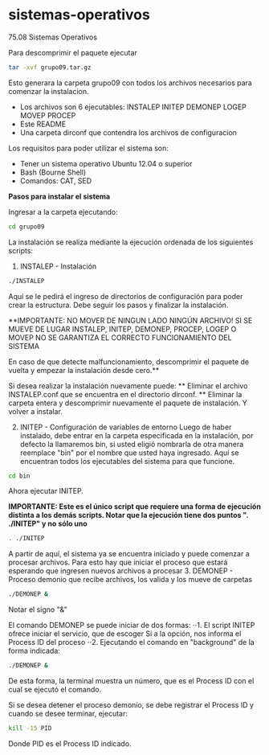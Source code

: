 # sistemas-operativos
75.08 Sistemas Operativos

Para descomprimir el paquete ejecutar
```bash
tar -xvf grupo09.tar.gz
```
Esto generara la carpeta grupo09 con todos los archivos necesarios para comenzar la instalacion.
* Los archivos son 6 ejecutables: INSTALEP INITEP DEMONEP LOGEP MOVEP PROCEP
* Este README
* Una carpeta dirconf que contendra los archivos de configuracion

Los requisitos para poder utilizar el sistema son:
* Tener un sistema operativo Ubuntu 12.04 o superior
* Bash (Bourne Shell)
* Comandos: CAT, SED

**Pasos para instalar el sistema**

Ingresar a la carpeta ejecutando:
```bash
cd grupo09
```

La instalación se realiza mediante la ejecución ordenada de los siguientes scripts:

1. INSTALEP - Instalación
```bash
./INSTALEP
```
Aquí se le pedirá el ingreso de directorios de configuración para poder crear la estructura.
Debe seguir los pasos y finalizar la instalación.

**IMPORTANTE: NO MOVER DE NINGUN LADO NINGÚN ARCHIVO! SI SE MUEVE DE LUGAR INSTALEP, INITEP, DEMONEP, PROCEP, LOGEP O MOVEP NO SE GARANTIZA EL CORRECTO FUNCIONAMIENTO DEL SISTEMA

En caso de que detecte malfuncionamiento, descomprimir el paquete de vuelta y empezar la instalación desde cero.**

Si desea realizar la instalación nuevamente puede:
** Eliminar el archivo INSTALEP.conf que se encuentra en el directorio dirconf.
** Eliminar la carpeta entera y descomprimir nuevamente el paquete de instalación.
Y volver a instalar.

2. INITEP - Configuración de variables de entorno
Luego de haber instalado, debe entrar en la carpeta especificada en la instalación, por defecto la llamaremos bin, si usted eligió nombrarla de otra manera reemplace "bin" por el nombre que usted haya ingresado.
Aquí se encuentran todos los ejecutables del sistema para que funcione.
```bash
cd bin
```
Ahora ejecutar INITEP.

**IMPORTANTE: Este es el único script que requiere una forma de ejecución distinta a los demás scripts.
Notar que la ejecución tiene dos puntos ". ./INITEP" y no sólo uno**
```bash
. ./INITEP
```
A partir de aquí, el sistema ya se encuentra iniciado y puede comenzar a procesar archivos.
Para esto hay que iniciar el proceso que estará esperando que ingresen nuevos archivos a procesar
3. DEMONEP - Proceso demonio que recibe archivos, los valida y los mueve de carpetas
```bash
./DEMONEP &
```
Notar el signo "&"

El comando DEMONEP se puede iniciar de dos formas:
⋅⋅1. El script INITEP ofrece iniciar el servicio, que de escoger Si a la opción, nos informa el Process ID
del proceso
⋅⋅2. Ejecutando el comando en "background" de la forma indicada:
```bash
./DEMONEP &
```
De esta forma, la terminal muestra un número, que es el Process ID con el cual se ejecutó el comando.

Si se desea detener el proceso demonio, se debe registrar el Process ID y cuando se desee terminar, ejecutar:
```bash
kill -15 PID
```
Donde PID es el Process ID indicado.
